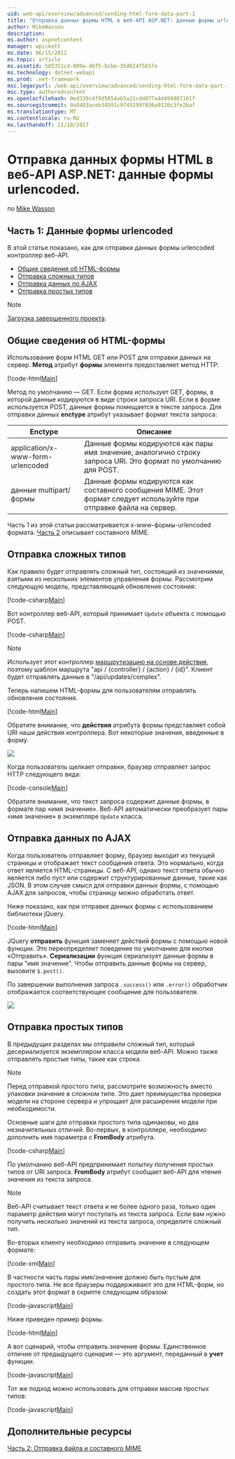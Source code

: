 ```yaml
---
uid: web-api/overview/advanced/sending-html-form-data-part-1
title: "Отправка данных формы HTML в веб-API ASP.NET: данные формы urlencoded | Документы Microsoft"
author: MikeWasson
description: 
ms.author: aspnetcontent
manager: wpickett
ms.date: 06/15/2012
ms.topic: article
ms.assetid: 585351c4-809a-4bf5-bcbe-35d624f565fe
ms.technology: dotnet-webapi
ms.prod: .net-framework
msc.legacyurl: /web-api/overview/advanced/sending-html-form-data-part-1
msc.type: authoredcontent
ms.openlocfilehash: 0ed339c4f9d5854ab5a21cdd077a4d494987101f
ms.sourcegitcommit: 9a9483aceb34591c97451997036a9120c3fe2baf
ms.translationtype: MT
ms.contentlocale: ru-RU
ms.lasthandoff: 11/10/2017
---
```

<a name="sending-html-form-data-in-aspnet-web-api-form-urlencoded-data"></a>Отправка данных формы HTML в веб-API ASP.NET: данные формы urlencoded.
====================
по [Mike Wasson](https://github.com/MikeWasson)

## <a name="part-1-form-urlencoded-data"></a>Часть 1: Данные формы urlencoded

В этой статье показано, как для отправки данных формы urlencoded контроллер веб-API.

- [Общие сведения об HTML-формы](#overview_of_html_forms)
- [Отправка сложных типов](#sending_complex_types)
- [Отправка данных по AJAX](#sending_form_data_via_ajax)
- [Отправка простых типов](#sending_simple_types)

> [!NOTE]
> [Загрузка завершенного проекта](https://code.msdn.microsoft.com/ASPNET-Web-API-Sending-a6f9d007).


<a id="overview_of_html_forms"></a>
## <a name="overview-of-html-forms"></a>Общие сведения об HTML-формы

Использование форм HTML GET или POST для отправки данных на сервер. **Метод** атрибут **формы** элемента предоставляет метод HTTP:

[!code-html[Main](sending-html-form-data-part-1/samples/sample1.html)]

Метод по умолчанию — GET. Если форма использует GET, формы, в которой данные кодируются в виде строки запроса URI. Если в форме используется POST, данные формы помещается в тексте запроса. Для отправки данных **enctype** атрибут указывает формат текста запроса:

| Enctype | Описание |
| --- | --- |
| application/x-www-form-urlencoded | Данные формы кодируются как пары имя значение, аналогично строку запроса URI. Это формат по умолчанию для POST. |
| данные multipart/формы | Данные формы кодируются как составного сообщения MIME. Этот формат следует используйте при отправке файла на сервер. |

Часть 1 из этой статьи рассматривается x-www-формы-urlencoded формата. [Часть 2](sending-html-form-data-part-2.md) описывает составного MIME.

<a id="sending_complex_types"></a>
## <a name="sending-complex-types"></a>Отправка сложных типов

Как правило будет отправлять сложный тип, состоящий из значениями, взятыми из нескольких элементов управления формы. Рассмотрим следующую модель, представляющий обновление состояния:

[!code-csharp[Main](sending-html-form-data-part-1/samples/sample2.cs)]

Вот контроллер веб-API, который принимает `Update` объекта с помощью POST.

[!code-csharp[Main](sending-html-form-data-part-1/samples/sample3.cs)]

> [!NOTE]
> Использует этот контроллер [маршрутизацию на основе действия](../web-api-routing-and-actions/routing-in-aspnet-web-api.md#routing_by_action_name), поэтому шаблон маршрута &quot;api / {controller} / {action} / {id}&quot;. Клиент будет отправлять данные в &quot;/api/updates/complex&quot;.


Теперь напишем HTML-формы для пользователям отправлять обновления состояния.

[!code-html[Main](sending-html-form-data-part-1/samples/sample4.html)]

Обратите внимание, что **действия** атрибута формы представляет собой URI наши действия контроллера. Вот некоторые значения, введенные в форму.

![](sending-html-form-data-part-1/_static/image1.png)

Когда пользователь щелкает отправки, браузер отправляет запрос HTTP следующего вида:

[!code-console[Main](sending-html-form-data-part-1/samples/sample5.cmd)]

Обратите внимание, что текст запроса содержит данные формы, в формате пар «имя значение». Веб-API автоматически преобразует пары «имя значение» в экземпляре `Update` класса.

<a id="sending_form_data_via_ajax"></a>
## <a name="sending-form-data-via-ajax"></a>Отправка данных по AJAX

Когда пользователь отправляет форму, браузер выходит из текущей страницы и отображает текст сообщения ответа. Это нормально, когда ответ является HTML-страницы. С веб-API, однако текст ответа обычно является либо пуст или содержит структурированные данные, такие как JSON. В этом случае смысл для отправки данных формы, с помощью AJAX для запросов, чтобы страницу можно обработать ответ.

Ниже показано, как при отправке данных формы с использованием библиотеки jQuery.

[!code-html[Main](sending-html-form-data-part-1/samples/sample6.html)]

JQuery **отправить** функция заменяет действий формы с помощью новой функции. Это переопределяет поведение по умолчанию для кнопки «Отправить». **Сериализации** функция сериализует данные формы в пары "имя значение". Чтобы отправить данные формы на сервер, вызовите `$.post()`.

По завершении выполнения запроса `.success()` или `.error()` обработчик отображается соответствующее сообщение для пользователя.

![](sending-html-form-data-part-1/_static/image2.png)

<a id="sending_simple_types"></a>
## <a name="sending-simple-types"></a>Отправка простых типов

В предыдущих разделах мы отправили сложный тип, который десериализуется экземпляром класса модели веб-API. Можно также отправлять простые типы, такие как строка.

> [!NOTE]
> Перед отправкой простого типа, рассмотрите возможность вместо упаковки значение в сложном типе. Это дает преимущества проверки модели на стороне сервера и упрощает для расширения модели при необходимости.


Основные шаги для отправки простого типа одинаковы, но два незначительных отличий. Во-первых, в контроллере, необходимо дополнить имя параметра с **FromBody** атрибута.

[!code-csharp[Main](sending-html-form-data-part-1/samples/sample7.cs?highlight=3)]

По умолчанию веб-API предпринимает попытку получения простых типов от URI запроса. **FromBody** атрибут сообщает веб-API для чтения значения из текста запроса.

> [!NOTE]
> Веб-API считывает текст ответа и не более одного раза, только один параметр действия могут поступать из текста запроса. Если вам нужно получить несколько значений из текста запроса, определите сложный тип.


Во-вторых клиенту необходимо отправить значение в следующем формате:

[!code-xml[Main](sending-html-form-data-part-1/samples/sample8.xml)]

В частности часть пары имя/значение должно быть пустым для простого типа. Не все браузеры поддерживают это для HTML-форм, но создать этот формат в скрипте следующим образом:

[!code-javascript[Main](sending-html-form-data-part-1/samples/sample9.js)]

Ниже приведен пример формы.

[!code-html[Main](sending-html-form-data-part-1/samples/sample10.html)]

А вот сценарий, чтобы отправить значение формы. Единственное отличие от предыдущего сценария — это аргумент, переданный в **учет** функции.

[!code-javascript[Main](sending-html-form-data-part-1/samples/sample11.js?highlight=2)]

Тот же подход можно использовать для отправки массив простых типов:

[!code-javascript[Main](sending-html-form-data-part-1/samples/sample12.js)]

## <a name="additional-resources"></a>Дополнительные ресурсы

[Часть 2: Отправка файла и составного MIME](sending-html-form-data-part-2.md)
